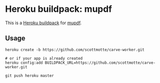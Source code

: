 # Heroku buildpack: mupdf

This is a [Heroku buildpack](http://devcenter.heroku.com/articles/buildpacks) for [mupdf](http://www.mupdf.com/). 

## Usage

```
heroku create -b https://github.com/scottmotte/carve-worker.git

# or if your app is already created
heroku config:add BUILDPACK_URL=https://github.com/scottmotte/carve-worker.git

git push heroku master
```

